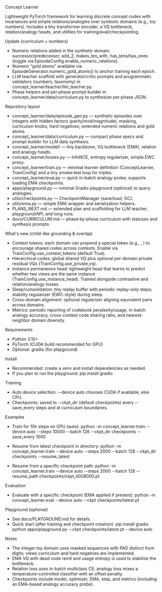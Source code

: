 Concept Learner

Lightweight PyTorch framework for learning discrete concept codes with invariances and simple relations/analogies over symbolic domains (e.g., toy numbers). Includes a tiny transformer encoder, a VQ bottleneck, relation/analogy heads, and utilities for training/eval/checkpointing.

Update (curriculum + numbers)
- Numeric relations added in the synthetic domain: successor/predecessor, add_2, makes_ten_with, has_tens/has_ones (toggle via EpisodeConfig.enable_numeric_relations).
- Numeric “gold atoms” available via EpisodeGenerator.numeric_gold_atoms() to anchor training each epoch.
- LLM teacher scaffold with generator/critic prompts and programmatic validators (numbers, taxonomy) in concept_learner/teacher/llm_teacher.py.
- Phase helpers and per‑phase prompt builder in concept_learner/data/curriculum.py to synthesize per‑phase JSON.

Repository layout
- concept_learner/data/episode_gen.py — synthetic episodes over integers with hidden factors (parity/mod/magnitude), masking, curriculum knobs, hard negatives; extended numeric relations and gold atoms.
- concept_learner/data/curriculum.py — compact phase specs and prompt builder for LLM data synthesis.
- concept_learner/model/ — tiny backbone, VQ bottleneck (EMA), relation and analogy heads.
- concept_learner/losses.py — InfoNCE, entropy regularizer, simple EWC proxy.
- concept_learner/train.py — minimal learner definition (ConceptLearner, TrainConfig) and a tiny smoke‑test loop for triples.
- concept_learner/eval.py — quick in-batch analogy probe; supports loading EMA checkpoints.
- apps/playground.py — minimal Gradio playground (optional) to query analogies.
- utils/checkpoints.py — CheckpointManager (save/load, GC).
- utils/ema.py — simple EMA wrapper and serialization helpers.
- PLANS_NEXT.md — extended plan and scaffolding for LLM teacher, playground/API, and long runs.
 - docs/CURRICULUM.md — phase‑by‑phase curriculum with statuses and synthesis prompts.

What's new (child-like grounding & overlap)
- Context tokens: each domain can prepend a special token (e.g., <home>, <park>) to encourage shared codes across contexts. Enable via TrainConfig.use_context_tokens (default True).
- Hierarchical codes: global shared VQ plus optional per-domain private residual VQs (TrainConfig.use_private_vq).
- Instance permanence head: lightweight head that learns to predict whether two views are the same instance (TrainConfig.use_instance_head). Trained alongside contrastive and relation/analogy losses.
- Sleep/consolidation: tiny replay buffer with periodic replay-only steps; stability regularizer (EWC-style) during sleep.
- Cross-domain alignment: optional regularizer aligning equivalent pairs across domains.
- Metrics: periodic reporting of codebook perplexity/usage, in-batch analogy accuracy, cross-context code sharing ratio, and nearest-neighbor domain diversity.

Requirements
- Python 3.10+
- PyTorch (CUDA build recommended for GPU)
- Optional: gradio (for playground)

Install
- Recommended: create a venv and install dependencies as needed.
- If you plan to run the playground: pip install gradio

Training
- Auto device selection: --device auto chooses CUDA if available, else CPU.
- Checkpoints: saved to --ckpt_dir (default checkpoints) every --save_every steps and at curriculum boundaries.

Examples
- Train for 10k steps on GPU (auto):
  python -m concept_learner.train --device auto --steps 10000 --batch 128 --ckpt_dir checkpoints --save_every 1000

- Resume from latest checkpoint in directory:
  python -m concept_learner.train --device auto --steps 2000 --batch 128 --ckpt_dir checkpoints --resume_latest

- Resume from a specific checkpoint path:
  python -m concept_learner.train --device auto --steps 2000 --batch 128 --resume_path checkpoints/ckpt_0008000.pt

Evaluation
- Evaluate with a specific checkpoint (EMA applied if present):
  python -m concept_learner.eval --device auto --ckpt checkpoints/latest.pt

Playground (optional)
- See docs/PLAYGROUND.md for details.
- Quick start (after training and checkpoint creation):
  pip install gradio
  python apps/playground.py --ckpt checkpoints/latest.pt --device auto

Notes
- The integer toy domain uses masked sequences with PAD distinct from digits; views curriculum and hard negatives are implemented.
- EMA VQ with dead code reinit and usage entropy is used to stabilize the bottleneck.
- Relation loss uses in-batch multiclass CE; analogy loss mixes a temperature-controlled classifier with an offset penalty.
- Checkpoints include model, optimizer, EMA, step, and metrics (including an EMA-based analogy accuracy probe).
